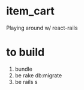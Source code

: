 # item_cart

Playing around w/ react-rails 

# to build
1)  bundle
1)  be rake db:migrate
1)  be rails s

  


